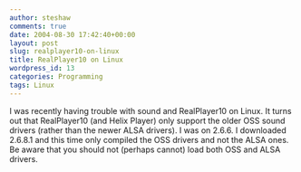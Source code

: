 ```yaml
---
author: steshaw
comments: true
date: 2004-08-30 17:42:40+00:00
layout: post
slug: realplayer10-on-linux
title: RealPlayer10 on Linux
wordpress_id: 13
categories: Programming
tags: Linux
---
```


I was recently having trouble with sound and RealPlayer10 on Linux. It turns out that RealPlayer10 (and Helix Player) only support the older OSS sound drivers (rather than the newer ALSA drivers). I was on 2.6.6. I downloaded 2.6.8.1 and this time only compiled the OSS drivers and not the ALSA ones. Be aware that you should not (perhaps cannot) load both OSS and ALSA drivers.
